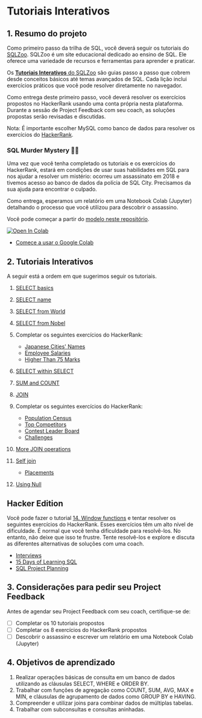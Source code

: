 # Tutoriais Interativos

## 1. Resumo do projeto

Como primeiro passo da trilha de SQL, você deverá seguir os tutoriais do [SQLZoo](https://sqlzoo.net/). SQLZoo é um site educacional dedicado ao ensino de SQL. Ele oferece uma variedade de recursos e ferramentas para aprender e praticar.

Os [**Tutoriais Interativos** do SQLZoo](https://sqlzoo.net/wiki/SQL_Tutorial) são guias passo a passo que cobrem desde conceitos básicos até temas avançados de SQL. Cada lição inclui exercícios práticos que você pode resolver diretamente no navegador.

Como entrega deste primeiro passo, você deverá resolver os exercícios propostos no HackerRank usando uma conta própria nesta plataforma. Durante a sessão de Project Feedback com seu coach, as soluções propostas serão revisadas e discutidas.

Nota: É importante escolher MySQL como banco de dados para resolver os exercícios do [HackerRank](https://www.hackerrank.com/).

### SQL Murder Mystery 🕵️‍♀️

Uma vez que você tenha completado os tutoriais e os exercícios do HackerRank, estará em condições de usar suas habilidades em SQL para nos ajudar a resolver um mistério: ocorreu um assassinato em 2018 e tivemos acesso ao banco de dados da polícia de SQL City. Precisamos da sua ajuda para encontrar o culpado.

Como entrega, esperamos um relatório em uma Notebook Colab (Jupyter) detalhando o processo que você utilizou para descobrir o assassino.

Você pode começar a partir do [modelo neste repositório](https://colab.research.google.com/github/icarito/UPSK-SQL001-SQLZoo-murder/blob/sql-murder/Sql-Murder-Mystery/SQL_Murder_Mystery.pt.ipynb).

<a target="_blank" href="https://colab.research.google.com/github/icarito/UPSK-SQL001-SQLZoo-murder/blob/sql-murder/Sql-Murder-Mystery/SQL_Murder_Mystery.pt.ipynb">
  <img src="https://colab.research.google.com/assets/colab-badge.svg" alt="Open In Colab"/>
</a>

* [Comece a usar o Google Colab](https://www.youtube.com/watch?v=inN8seMm7UI)

## 2. Tutoriais Interativos

A seguir está a ordem em que sugerimos seguir os tutoriais.

1. [SELECT basics](https://sqlzoo.net/wiki/SELECT_basics)
2. [SELECT name](https://sqlzoo.net/wiki/SELECT_names)
3. [SELECT from World](https://sqlzoo.net/wiki/SELECT_from_WORLD_Tutorial)
4. [SELECT from Nobel](https://sqlzoo.net/wiki/SELECT_from_Nobel_Tutorial)

5. Completar os seguintes exercícios do HackerRank:

    * [Japanese Cities' Names](https://www.hackerrank.com/challenges/japanese-cities-name/problem?isFullScreen=true)
    * [Employee Salaries](https://www.hackerrank.com/challenges/salary-of-employees/problem?isFullScreen=true)
    * [Higher Than 75 Marks](https://www.hackerrank.com/challenges/more-than-75-marks/problem?isFullScreen=true)

6. [SELECT within SELECT](https://sqlzoo.net/wiki/SELECT_within_SELECT_Tutorial)
7. [SUM and COUNT](https://sqlzoo.net/wiki/SUM_and_COUNT)
8. [JOIN](https://sqlzoo.net/wiki/The_JOIN_operation)

10. Completar os seguintes exercícios do HackerRank:

    * [Population Census](https://www.hackerrank.com/challenges/asian-population/problem?isFullScreen=true)
    * [Top Competitors](https://www.hackerrank.com/challenges/full-score/problem?isFullScreen=true)
    * [Contest Leader Board](https://www.hackerrank.com/challenges/contest-leaderboard/problem?isFullScreen=true)
    * [Challenges](https://www.hackerrank.com/challenges/challenges/problem?isFullScreen=true)

11. [More JOIN operations](https://sqlzoo.net/wiki/More_JOIN_operations)
12. [Self join](https://sqlzoo.net/wiki/Self_join)

    * [Placements](https://www.hackerrank.com/challenges/placements/problem?isFullScreen=true)

13. [Using Null](https://sqlzoo.net/wiki/Using_Null)

## Hacker Edition

Você pode fazer o tutorial [14. Window functions](https://sqlzoo.net/wiki/Window_functions) e tentar
resolver os seguintes exercícios do HackerRank. Esses exercícios têm um alto nível de dificuldade.
É normal que você tenha dificuldade para resolvê-los. No entanto, não deixe que isso te frustre. Tente resolvê-los e
explore e discuta as diferentes alternativas de soluções com uma coach.

 * [Interviews](https://www.hackerrank.com/challenges/interviews/problem?isFullScreen=true)
 * [15 Days of Learning SQL](https://www.hackerrank.com/challenges/15-days-of-learning-sql/problem?isFullScreen=true)
 * [SQL Project Planning](https://www.hackerrank.com/challenges/sql-projects/problem?isFullScreen=true)

## 3. Considerações para pedir seu Project Feedback

Antes de agendar seu Project Feedback com seu coach, certifique-se de:

- [ ] Completar os 10 tutoriais propostos
- [ ] Completar os 8 exercícios do HackerRank propostos
- [ ] Descobrir o assassino e escrever um relatório em uma Notebook Colab (Jupyter)

## 4. Objetivos de aprendizado

1. Realizar operações básicas de consulta em um banco de dados utilizando as cláusulas SELECT, WHERE e ORDER BY.
2. Trabalhar com funções de agregação como COUNT, SUM, AVG, MAX e MIN, e cláusulas de agrupamento de dados como GROUP BY e HAVING.
3. Compreender e utilizar joins para combinar dados de múltiplas tabelas.
4. Trabalhar com subconsultas e consultas aninhadas.
